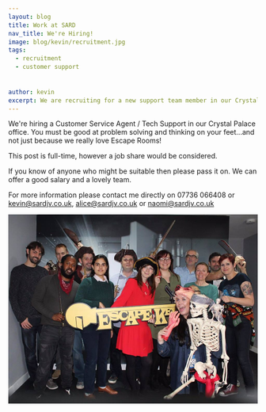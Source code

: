 ```yaml
---
layout: blog
title: Work at SARD
nav_title: We're Hiring!
image: blog/kevin/recruitment.jpg
tags:
  - recruitment
  - customer support


author: kevin
excerpt: We are recruiting for a new support team member in our Crystal Palace office.
---
```

We're hiring a Customer Service Agent / Tech Support in our Crystal Palace office. You must be good at problem solving and thinking on your feet...and not just because we really love Escape Rooms!

This post is full-time, however a job share would be considered.

If you know of anyone who might be suitable then please pass it on. We can offer a good salary and a lovely team.  

For more information please contact me directly on 07736 066408 or <a href="mailto:kevin@sardjv.co.uk">kevin@sardjv.co.uk</a>, <a href="mailto:alice@sardjv.co.uk">alice@sardjv.co.uk</a> or <a href="mailto:naomi@sardjv.co.uk">naomi@sardjv.co.uk</a>

<img src= "/images/blog/kevin/recruitment.jpg" >